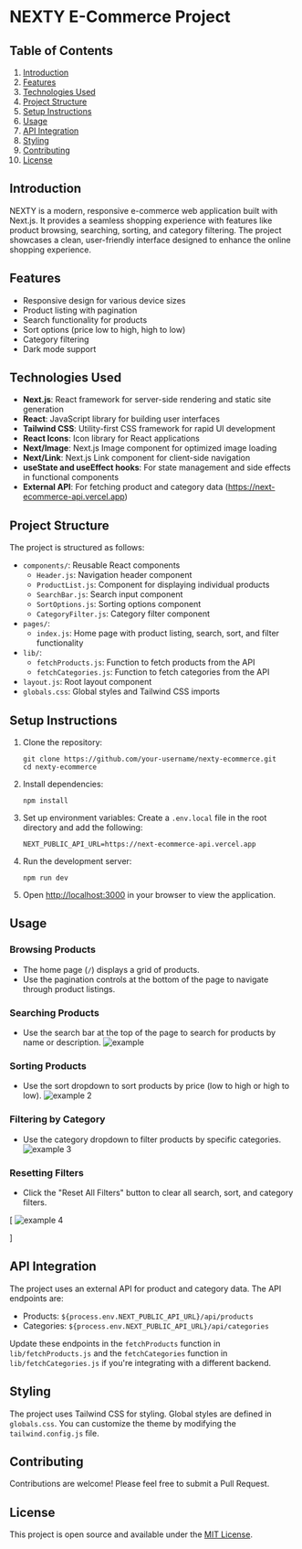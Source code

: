 # NEXTY E-Commerce Project

## Table of Contents

1. [Introduction](#introduction)
2. [Features](#features)
3. [Technologies Used](#technologies-used)
4. [Project Structure](#project-structure)
5. [Setup Instructions](#setup-instructions)
6. [Usage](#usage)
7. [API Integration](#api-integration)
8. [Styling](#styling)
9. [Contributing](#contributing)
10. [License](#license)

## Introduction

NEXTY is a modern, responsive e-commerce web application built with Next.js. It provides a seamless shopping experience with features like product browsing, searching, sorting, and category filtering. The project showcases a clean, user-friendly interface designed to enhance the online shopping experience.

## Features

- Responsive design for various device sizes
- Product listing with pagination
- Search functionality for products
- Sort options (price low to high, high to low)
- Category filtering
- Dark mode support

## Technologies Used

- **Next.js**: React framework for server-side rendering and static site generation
- **React**: JavaScript library for building user interfaces
- **Tailwind CSS**: Utility-first CSS framework for rapid UI development
- **React Icons**: Icon library for React applications
- **Next/Image**: Next.js Image component for optimized image loading
- **Next/Link**: Next.js Link component for client-side navigation
- **useState and useEffect hooks**: For state management and side effects in functional components
- **External API**: For fetching product and category data (https://next-ecommerce-api.vercel.app)

## Project Structure

The project is structured as follows:

- `components/`: Reusable React components
  - `Header.js`: Navigation header component
  - `ProductList.js`: Component for displaying individual products
  - `SearchBar.js`: Search input component
  - `SortOptions.js`: Sorting options component
  - `CategoryFilter.js`: Category filter component
- `pages/`:
  - `index.js`: Home page with product listing, search, sort, and filter functionality
- `lib/`:
  - `fetchProducts.js`: Function to fetch products from the API
  - `fetchCategories.js`: Function to fetch categories from the API
- `layout.js`: Root layout component
- `globals.css`: Global styles and Tailwind CSS imports

## Setup Instructions

1. Clone the repository:

   ```
   git clone https://github.com/your-username/nexty-ecommerce.git
   cd nexty-ecommerce
   ```

2. Install dependencies:

   ```
   npm install
   ```

3. Set up environment variables:
   Create a `.env.local` file in the root directory and add the following:

   ```
   NEXT_PUBLIC_API_URL=https://next-ecommerce-api.vercel.app
   ```

4. Run the development server:

   ```
   npm run dev
   ```

5. Open [http://localhost:3000](http://localhost:3000) in your browser to view the application.

## Usage

### Browsing Products

- The home page (`/`) displays a grid of products.
- Use the pagination controls at the bottom of the page to navigate through product listings.

### Searching Products

- Use the search bar at the top of the page to search for products by name or description.
![example](https://github.com/user-attachments/assets/b304e0de-01a3-4107-9abb-5b8e5c3a51f1)

### Sorting Products

- Use the sort dropdown to sort products by price (low to high or high to low).
![example 2](https://github.com/user-attachments/assets/3503d57e-9456-4f51-98a7-326c7c9f96e3)


### Filtering by Category

- Use the category dropdown to filter products by specific categories.
![example 3](https://github.com/user-attachments/assets/b0775de5-ad94-4d89-8234-93475631539c)

### Resetting Filters

- Click the "Reset All Filters" button to clear all search, sort, and category filters.

[ ![example 4](https://github.com/user-attachments/assets/1e79a072-3148-4ab3-9f6b-2eb3372be63d)



 ]

## API Integration

The project uses an external API for product and category data. The API endpoints are:

- Products: `${process.env.NEXT_PUBLIC_API_URL}/api/products`
- Categories: `${process.env.NEXT_PUBLIC_API_URL}/api/categories`

Update these endpoints in the `fetchProducts` function in `lib/fetchProducts.js` and the `fetchCategories` function in `lib/fetchCategories.js` if you're integrating with a different backend.

## Styling

The project uses Tailwind CSS for styling. Global styles are defined in `globals.css`. You can customize the theme by modifying the `tailwind.config.js` file.

## Contributing

Contributions are welcome! Please feel free to submit a Pull Request.

## License

This project is open source and available under the [MIT License](LICENSE).
